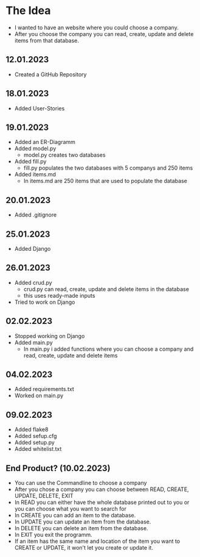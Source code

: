 # The Idea
- I wanted to have an website where you could choose a company.
- After you choose the company you can read, create, update and delete items from that database.

## 12.01.2023
- Created a GitHub Repository

## 18.01.2023
- Added User-Stories

## 19.01.2023
- Added an ER-Diagramm
- Added model.py
    - model.py creates two databases
- Added fill.py
    - fill.py populates the two databases with 5 companys and 250 items
- Added items.md
    - In items.md are 250 items that are used to populate the database

## 20.01.2023
- Added .gitignore

## 25.01.2023
- Added Django

## 26.01.2023
- Added crud.py
    - crud.py can read, create, update and delete items in the database
    - this uses ready-made inputs
- Tried to work on Django

## 02.02.2023
- Stopped working on Django
- Added main.py
    - In main.py i added functions where you can choose a company and read, create, update and delete items

## 04.02.2023
- Added requirements.txt
- Worked on main.py

## 09.02.2023
- Added flake8
- Added sefup.cfg
- Added setup.py
- Added whitelist.txt

## End Product? (10.02.2023)
- You can use the Commandline to choose a company
- After you chose a company you can choose between READ, CREATE, UPDATE, DELETE, EXIT
- In READ you can either have the whole database printed out to you or you can choose what you want to search for
- In CREATE you can add an item to the database.
- In UPDATE you can update an item from the database.
- In DELETE you can delete an item from the database.
- In EXIT you exit the programm.
- If an item has the same name and location of the item you want to CREATE or UPDATE, it won't let you create or update it.